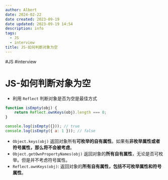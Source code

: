 ```yaml
---
author: Albert
date: 2024-02-22
date created: 2023-09-19
date updated: 2023-09-19 14:54
description: info
tags:
  - JS
  - interview
title: JS-如何判断对象为空
---
```

#JS  #interview 

# JS-如何判断对象为空

- 利用 `Reflect` 判断对象是否为空是最佳方式

```js
function isEmpty(obj) {
    return Reflect.ownKeys(obj).length === 0;
}

console.log(isEmpty({})); // true
console.log(isEmpty({ a: 1 })); // false
```

- `Object.keys(obj)` 返回对象所有**可枚举的自有属性**。如果有**非枚举属性或者符号属性，那么将不会被考虑**。
- `Object.getOwnPropertyNames(obj)` 返回对象的**所有自有属性**，无论是否可枚举。但是并不考虑符号属性。
- `Reflect.ownKeys(obj)`: 返回对象的**所有自有属性，包括不可枚举属性和符号属性**。